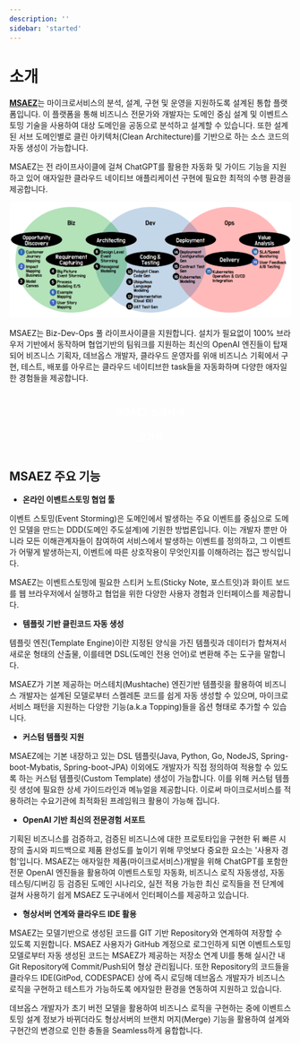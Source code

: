 ```yaml
---
description: ''
sidebar: 'started'
---
```

# 소개

[**MSAEZ**](https://www.msaez.io/)는 마이크로서비스의 분석, 설계, 구현 및 운영을 지원하도록 설계된 통합 플랫폼입니다. 이 플랫폼을 통해 비즈니스 전문가와 개발자는 도메인 중심 설계 및 이벤트스토밍 기술을 사용하여 대상 도메인을 공동으로 분석하고 설계할 수 있습니다. 또한 설계된 서브 도메인별로 클린 아키텍처(Clean Architecture)를 기반으로 하는 소스 코드의 자동 생성이 가능합니다. 

MSAEZ는 전 라이프사이클에 걸쳐 ChatGPT를 활용한 자동화 및 가이드 기능을 지원하고 있어 애자일한 클라우드 네이티브 애플리케이션 구현에 필요한 최적의 수행 환경을 제공합니다.

![](../../src/img/started/simage.png)

MSAEZ는 Biz-Dev-Ops 풀 라이프사이클을 지원합니다. 설치가 필요없이 100% 브라우저 기반에서 동작하며 협업기반의 팀워크를 지원하는 최신의 OpenAI 엔진들이 탑재되어 비즈니스 기획자, 데브옵스 개발자, 클라우드 운영자를 위애 비즈니스 기획에서 구현, 테스트, 배포를 아우르는 클라우드 네이티브한 task들을 자동화하며 다양한 애자일한 경험들을 제공합니다.  

<div class="font-bold text-white bg-ui-primary btn-pdf">
    <a href="https://cdn2.me-qr.com/pdf/22445352.pdf" target="_blank">MSAEZ 소개서 바로가기</a>
</div>

## MSAEZ 주요 기능

- **온라인 이벤트스토밍 협업 툴**

이벤트 스토밍(Event Storming)은 도메인에서 발생하는 주요 이벤트를 중심으로 도메인 모델을 만드는 DDD(도메인 주도설계)에 기원한 방법론입니다. 이는 개발자 뿐만 아니라 모든 이해관계자들이 참여하여 서비스에서 발생하는 이벤트를 정의하고, 그 이벤트가 어떻게 발생하는지, 이벤트에 따른 상호작용이 무엇인지를 이해하려는 접근 방식입니다.

MSAEZ는 이벤트스토밍에 필요한 스티커 노트(Sticky Note, 포스트잇)과 화이트 보드를 웹 브라우저에서 실행하고 협업을 위한 다양한 사용자 경험과 인터페이스를 제공합니다.  

- **템플릿 기반 클린코드 자동 생성**

템플릿 엔진(Template Engine)이란 지정된 양식을 가진 템플릿과 데이터가 합쳐져서 새로운 형태의 산출물, 이를테면 DSL(도메인 전용 언어)로 변환해 주는 도구을 말합니다. 

MSAEZ가 기본 제공하는 머스테치(Mushtache) 엔진기반 템플릿을 활용하여 비즈니스 개발자는 설계된 모델로부터 스켈레톤 코드를 쉽게 자동 생성할 수 있으며, 마이크로서비스 패턴을 지원하는 다양한 기능(a.k.a Topping)들을 옵션 형태로 추가할 수 있습니다.

- **커스텀 템플릿 지원**

MSAEZ에는 기본 내장하고 있는 DSL 템플릿(Java, Python, Go, NodeJS, Spring-boot-Mybatis, Spring-boot-JPA) 이외에도 개발자가 직접 정의하여 적용할 수 있도록 하는 커스텀 템플릿(Custom Template) 생성이 가능합니다. 이를 위해 커스텀 템플릿 생성에 필요한 상세 가이드라인과 메뉴얼을 제공합니다. 이로써 마이크로서비스를 적용하려는 수요기관에 최적화된 프레임워크 활용이 가능해 집니다.

- **OpenAI 기반 최신의 전문경험 서포트**

기획된 비즈니스를 검증하고, 검증된 비즈니스에 대한 프로토타입을 구현한 뒤 빠른 시장의 출시와 피드백으로 제품 완성도를 높이기 위해 무엇보다 중요한 요소는 '사용자 경험'입니다. MSAEZ는 애자일한 제품(마이크로서비스)개발을 위해 ChatGPT를 포함한 전문 OpenAI 엔진들을 활용하여 이벤트스토밍 자동화, 비즈니스 로직 자동생성, 자동 테스팅/디버깅 등 검증된 도메인 시나리오, 실전 적용 가능한 최신 로직들을 전 단계에 걸쳐 사용하기 쉽게 MSAEZ 도구내에서 인터페이스를 제공하고 있습니다.

- **형상서버 연계와 클라우드 IDE 활용**

MSAEZ는 모델기반으로 생성된 코드를 GIT 기반 Repository와 연계하여 저장할 수 있도록 지원합니다. MSAEZ 사용자가 GitHub 계정으로 로그인하게 되면 이벤트스토밍 모델로부터 자동 생성된 코드는 MSAEZ가 제공하는 저장소 연계 UI를 통해 실시간 내 Git Repository에 Commit/Push되어 형상 관리됩니다. 또한 Repository의 코드들을 클라우드 IDE(GitPod, CODESPACE) 상에 즉시 로딩해 데브옵스 개발자가 비즈니스 로직을 구현하고 테스트가 가능하도록 에자일한 환경을 연동하여 지원하고 있습니다. 

데브옵스 개발자가 초기 버전 모델을 활용하여 비즈니스 로직을 구현하는 중에 이벤트스토밍 설계 정보가 바뀌더라도 형상서버의 브랜치 머지(Merge) 기능을 활용하여 설계와 구현간의 변경으로 인한 충돌을 Seamless하게 융합합니다.
<style type='text/css'>
.btn-pdf {
    width: 25%; 
    text-align:center; 
    line-height: 45px; 
    border-radius: 8px;
    margin: 30px auto;
}
.btn-pdf a {
    font-size: 16px;
    font-weight: bold;
    color: #fff !important;
    text-decoration: none;
}
    
@media only screen and (max-width:607px){
    .btn-pdf {
        width: 90%;
    }
}  
</style>